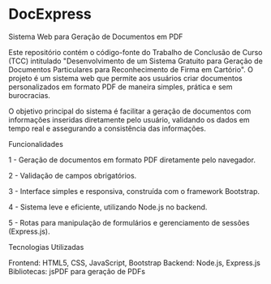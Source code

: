# DocExpress
Sistema Web para Geração de Documentos em PDF

Este repositório contém o código-fonte do Trabalho de Conclusão de Curso (TCC) intitulado "Desenvolvimento de um Sistema Gratuito para Geração de Documentos Particulares para Reconhecimento de Firma em Cartório". O projeto é um sistema web que permite aos usuários criar documentos personalizados em formato PDF de maneira simples, prática e sem burocracias.

O objetivo principal do sistema é facilitar a geração de documentos com informações inseridas diretamente pelo usuário, validando os dados em tempo real e assegurando a consistência das informações.

Funcionalidades
<p>1 - Geração de documentos em formato PDF diretamente pelo navegador.</p>
<p>2 - Validação de campos obrigatórios.</p>
<p>3 - Interface simples e responsiva, construída com o framework Bootstrap.</p>
<p>4 - Sistema leve e eficiente, utilizando Node.js no backend.</p>
<p>5 - Rotas para manipulação de formulários e gerenciamento de sessões (Express.js).</p>

Tecnologias Utilizadas

Frontend: HTML5, CSS, JavaScript, Bootstrap
Backend: Node.js, Express.js
Bibliotecas: jsPDF para geração de PDFs
